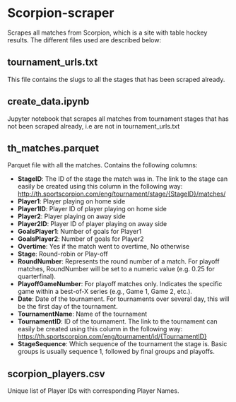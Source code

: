 # Scorpion-scraper
 Scrapes all matches from Scorpion, which is a site with table hockey results. The different files used are described below:

 ## tournament_urls.txt
 This file contains the slugs to all the stages that has been scraped already. 

 ## create_data.ipynb
 Jupyter notebook that scrapes all matches from tournament stages that has not been scraped already, i.e are not in tournament_urls.txt

 ## th_matches.parquet
 Parquet file with all the matches. Contains the following columns:
 * **StageID**: The ID of the stage the match was in. The link to the stage can easily be created using this column in the following way: http://th.sportscorpion.com/eng/tournament/stage/{StageID}/matches/
 * **Player1**: Player playing on home side
 * **Player1ID**: Player ID of player playing on home side
 * **Player2**: Player playing on away side
 * **Player2ID**: Player ID of player playing on away side
 * **GoalsPlayer1**: Number of goals for Player1
 * **GoalsPlayer2**: Number of goals for Player2
 * **Overtime**: Yes if the match went to overtime, No otherwise
 * **Stage**: Round-robin or Play-off
 * **RoundNumber**: Represents the round number of a match. For playoff matches, RoundNumber will be set to a numeric value (e.g. 0.25 for quarterfinal).
 * **PlayoffGameNumber**: For playoff matches only. Indicates the specific game within a best-of-X series (e.g., Game 1, Game 2, etc.).
 * **Date**: Date of the tournament. For tournaments over several day, this will be the first day of the tournament.
 * **TournamentName**: Name of the tournament
 * **TournamentID**: ID of the tournament. The link to the tournament can easily be created using this column in the following way: https://th.sportscorpion.com/eng/tournament/id/{TournamentID}
 * **StageSequence**: Which sequence of the tournament the stage is. Basic groups is usually sequence 1, followed by final groups and playoffs.

## scorpion_players.csv
Unique list of Player IDs with corresponding Player Names.
